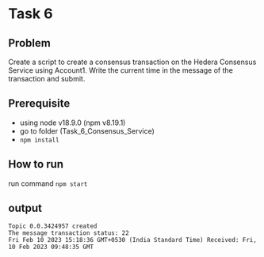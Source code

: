 # Task 6

## Problem
Create a script to create a consensus transaction on the Hedera
Consensus Service using Account1. Write the current time in the
message of the transaction and submit.

## Prerequisite
- using node v18.9.0 (npm v8.19.1)
- go to folder (Task_6_Consensus_Service)
- `npm install`

## How to run
run command  `npm start`

## output
```
Topic 0.0.3424957 created
The message transaction status: 22
Fri Feb 10 2023 15:18:36 GMT+0530 (India Standard Time) Received: Fri, 10 Feb 2023 09:48:35 GMT
```
